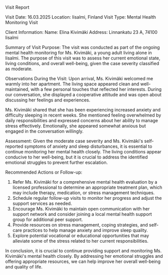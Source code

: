  Visit Report

Visit Date: 16.03.2025
Location: Iisalmi, Finland
Visit Type: Mental Health Monitoring Visit

Client Information:
Name: Elina Kivimäki
Address: Linnankatu 23 A, 74100 Iisalmi

Summary of Visit Purpose:
The visit was conducted as part of the ongoing mental health monitoring for Ms. Kivimäki, a young adult living alone in Iisalmi. The purpose of this visit was to assess her current emotional state, living conditions, and overall well-being, given the case severity classified as moderate.

Observations During the Visit:
Upon arrival, Ms. Kivimäki welcomed me warmly into her apartment. The living space appeared clean and well-maintained, with a few personal touches that reflected her interests. During our conversation, she displayed a cooperative attitude and was open about discussing her feelings and experiences.

Ms. Kivimäki shared that she has been experiencing increased anxiety and difficulty sleeping in recent weeks. She mentioned feeling overwhelmed by daily responsibilities and expressed concerns about her ability to manage stress effectively. Emotionally, she appeared somewhat anxious but engaged in the conversation willingly.

Assessment:
Given the moderate case severity and Ms. Kivimäki's self-reported symptoms of anxiety and sleep disturbances, it is essential to continue monitoring her mental health closely. The living conditions appear conducive to her well-being, but it is crucial to address the identified emotional struggles to prevent further escalation.

Recommended Actions or Follow-up:
1. Refer Ms. Kivimäki for a comprehensive mental health evaluation by a licensed professional to determine an appropriate treatment plan, which may include therapy, medication, or stress management techniques.
2. Schedule regular follow-up visits to monitor her progress and adjust the support services as needed.
3. Encourage Ms. Kivimäki to maintain open communication with her support network and consider joining a local mental health support group for additional peer support.
4. Provide resources on stress management, coping strategies, and self-care practices to help manage anxiety and improve sleep quality.
5. Explore potential vocational or educational opportunities that may alleviate some of the stress related to her current responsibilities.

In conclusion, it is crucial to continue providing support and monitoring Ms. Kivimäki's mental health closely. By addressing her emotional struggles and offering appropriate resources, we can help improve her overall well-being and quality of life.
